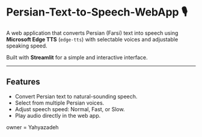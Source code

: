 # Persian-Text-to-Speech-WebApp 🎙️

A web application that converts Persian (Farsi) text into speech using **Microsoft Edge TTS** (`edge-tts`) with selectable voices and adjustable speaking speed.

Built with **Streamlit** for a simple and interactive interface.

---

## Features

- Convert Persian text to natural-sounding speech.
- Select from multiple Persian voices.
- Adjust speech speed: Normal, Fast, or Slow.
- Play audio directly in the web app.

owner = Yahyazadeh
